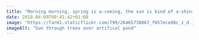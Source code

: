 ```yaml
---
title: "Morning morning, spring is a-coming, the sun is kind of a-shining, the birds are definitely singing. Early morning over the Wildlife Pond in the #ForestGarden"
date: 2018-04-09T09:41:42+01:00
image: "https://farm1.staticflickr.com/799/26465730067_f657ece88c_z_d.jpg"
imageAlt: "Sun through trees over artifical pond"
---
```

